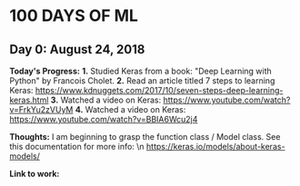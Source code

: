 # 100 DAYS OF ML

## Day 0: August 24, 2018
**Today's Progress:**
**1.** Studied Keras from a book: "Deep Learning with Python" by Francois Cholet. 
**2.** Read an article titled 7 steps to learning Keras: https://www.kdnuggets.com/2017/10/seven-steps-deep-learning-keras.html
**3.** Watched a video on Keras: https://www.youtube.com/watch?v=FrkYu2zVUyM 
**4.** Watched a video on Keras: https://www.youtube.com/watch?v=BBIA6Wcu2j4


**Thoughts:**
I am beginning to grasp the function class / Model class. See this documentation for more info: \n
https://keras.io/models/about-keras-models/

**Link to work:**

